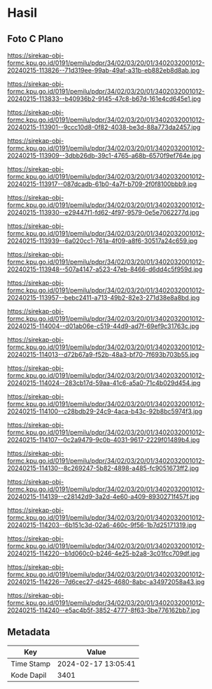 # Hasil

## Foto C Plano

https://sirekap-obj-formc.kpu.go.id/0191/pemilu/pdpr/34/02/03/20/01/3402032001012-20240215-113826--71d319ee-99ab-49af-a31b-eb882eb8d8ab.jpg

https://sirekap-obj-formc.kpu.go.id/0191/pemilu/pdpr/34/02/03/20/01/3402032001012-20240215-113833--b40936b2-9145-47c8-b67d-161e4cd645e1.jpg

https://sirekap-obj-formc.kpu.go.id/0191/pemilu/pdpr/34/02/03/20/01/3402032001012-20240215-113901--9ccc10d8-0f82-4038-be3d-88a773da2457.jpg

https://sirekap-obj-formc.kpu.go.id/0191/pemilu/pdpr/34/02/03/20/01/3402032001012-20240215-113909--3dbb26db-39c1-4765-a68b-6570f9ef764e.jpg

https://sirekap-obj-formc.kpu.go.id/0191/pemilu/pdpr/34/02/03/20/01/3402032001012-20240215-113917--087dcadb-61b0-4a7f-b709-2f0f8100bbb9.jpg

https://sirekap-obj-formc.kpu.go.id/0191/pemilu/pdpr/34/02/03/20/01/3402032001012-20240215-113930--e29447f1-fd62-4f97-9579-0e5e7062277d.jpg

https://sirekap-obj-formc.kpu.go.id/0191/pemilu/pdpr/34/02/03/20/01/3402032001012-20240215-113939--6a020cc1-761a-4f09-a8f6-30517a24c659.jpg

https://sirekap-obj-formc.kpu.go.id/0191/pemilu/pdpr/34/02/03/20/01/3402032001012-20240215-113948--507a4147-a523-47eb-8466-d6dd4c5f959d.jpg

https://sirekap-obj-formc.kpu.go.id/0191/pemilu/pdpr/34/02/03/20/01/3402032001012-20240215-113957--bebc2411-a713-49b2-82e3-271d38e8a8bd.jpg

https://sirekap-obj-formc.kpu.go.id/0191/pemilu/pdpr/34/02/03/20/01/3402032001012-20240215-114004--d01ab06e-c519-44d9-ad7f-69ef9c31763c.jpg

https://sirekap-obj-formc.kpu.go.id/0191/pemilu/pdpr/34/02/03/20/01/3402032001012-20240215-114013--d72b67a9-f52b-48a3-bf70-7f693b703b55.jpg

https://sirekap-obj-formc.kpu.go.id/0191/pemilu/pdpr/34/02/03/20/01/3402032001012-20240215-114024--283cb17d-59aa-41c6-a5a0-71c4b029d454.jpg

https://sirekap-obj-formc.kpu.go.id/0191/pemilu/pdpr/34/02/03/20/01/3402032001012-20240215-114100--c28bdb29-24c9-4aca-b43c-92b8bc5974f3.jpg

https://sirekap-obj-formc.kpu.go.id/0191/pemilu/pdpr/34/02/03/20/01/3402032001012-20240215-114107--0c2a9479-9c0b-4031-9617-2229f01489b4.jpg

https://sirekap-obj-formc.kpu.go.id/0191/pemilu/pdpr/34/02/03/20/01/3402032001012-20240215-114130--8c269247-5b82-4898-a485-fc9051673ff2.jpg

https://sirekap-obj-formc.kpu.go.id/0191/pemilu/pdpr/34/02/03/20/01/3402032001012-20240215-114139--c28142d9-3a2d-4e60-a409-8930271f457f.jpg

https://sirekap-obj-formc.kpu.go.id/0191/pemilu/pdpr/34/02/03/20/01/3402032001012-20240215-114203--6b151c3d-02a6-460c-9f56-1b7d25171319.jpg

https://sirekap-obj-formc.kpu.go.id/0191/pemilu/pdpr/34/02/03/20/01/3402032001012-20240215-114220--b1d060c0-b246-4e25-b2a8-3c01fcc709df.jpg

https://sirekap-obj-formc.kpu.go.id/0191/pemilu/pdpr/34/02/03/20/01/3402032001012-20240215-114226--7d6cec27-d425-4680-8abc-a34972058a43.jpg

https://sirekap-obj-formc.kpu.go.id/0191/pemilu/pdpr/34/02/03/20/01/3402032001012-20240215-114240--e5ac4b5f-3852-4777-8f63-3be776162bb7.jpg


## Metadata

| Key        | Value               |
| ---------- | ------------------- |
| Time Stamp | 2024-02-17 13:05:41 |
| Kode Dapil | 3401                |



